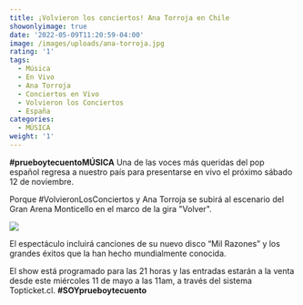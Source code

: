 ```yaml
---
title: ¡Volvieron los conciertos! Ana Torroja en Chile
showonlyimage: true
date: '2022-05-09T11:20:59-04:00'
image: /images/uploads/ana-torroja.jpg
rating: '1'
tags:
  - Música
  - En Vivo
  - Ana Torroja
  - Conciertos en Vivo
  - Volvieron los Conciertos
  - España
categories:
  - MÚSICA
weight: '1'
---
```

**\#prueboytecuentoMÚSICA** Una de las voces más queridas del pop español regresa a nuestro país para presentarse en vivo el próximo sábado 12 de noviembre.

Porque #VolvieronLosConciertos y Ana Torroja se subirá al escenario del Gran Arena Monticello en el marco de la gira "Volver".

![](/images/uploads/ana-torroja.jpg)

El espectáculo incluirá canciones de su nuevo disco “Mil Razones” y los grandes éxitos que la han hecho mundialmente conocida. 

El show está programado para las 21 horas y las entradas estarán a la venta desde este miércoles 11 de mayo a las 11am, a través del sistema Topticket.cl. **\#SOYprueboytecuento**
